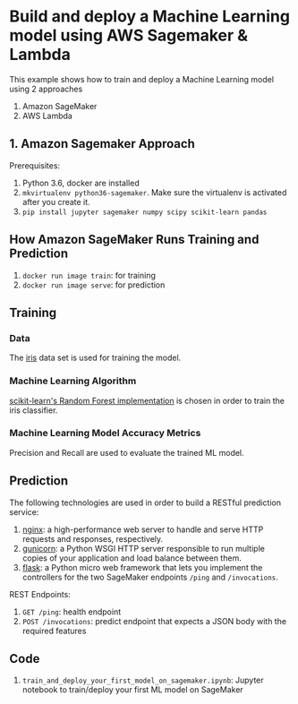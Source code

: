# Build and deploy a Machine Learning model using AWS Sagemaker & Lambda

This example shows how to train and deploy a Machine Learning model using 2 approaches 
1. Amazon SageMaker 
2. AWS Lambda

## 1. Amazon Sagemaker Approach

Prerequisites:

1. Python 3.6,  docker are installed
2. `mkvirtualenv python36-sagemaker`. Make sure the virtualenv is activated after you create it.
3. `pip install jupyter sagemaker numpy scipy scikit-learn pandas`

## How Amazon SageMaker Runs Training and Prediction

1. `docker run image train`: for training
2. `docker run image serve`: for prediction

## Training

### Data

The [iris](https://archive.ics.uci.edu/ml/datasets/iris) data set is used for training the model.

### Machine Learning Algorithm

[scikit-learn's Random Forest implementation](http://scikit-learn.org/stable/modules/generated/sklearn.ensemble.RandomForestClassifier.html) is chosen in order to train the iris classifier.

### Machine Learning Model Accuracy Metrics

Precision and Recall are used to evaluate the trained ML model.

## Prediction

The following technologies are used in order to build a RESTful prediction service:

1. [nginx](https://www.nginx.com/): a high-performance web server to handle and serve HTTP requests and responses, respectively.
2. [gunicorn](https://gunicorn.org/): a Python WSGI HTTP server responsible to run multiple copies of your application and load balance between them.
3. [flask](http://flask.pocoo.org/): a Python micro web framework that lets you implement the controllers for the two SageMaker endpoints `/ping` and `/invocations`. 

REST Endpoints:

1. `GET /ping`: health endpoint
2. `POST /invocations`: predict endpoint that expects a JSON body with the required features

## Code

1. `train_and_deploy_your_first_model_on_sagemaker.ipynb`: Jupyter notebook to train/deploy your first ML model on SageMaker
